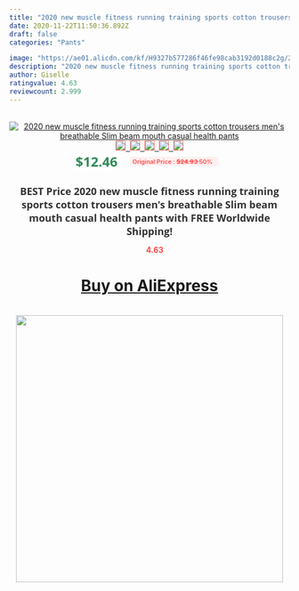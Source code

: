 ```yaml
---
title: "2020 new muscle fitness running training sports cotton trousers men's breathable Slim beam mouth casual health pants"
date: 2020-11-22T11:50:36.892Z
draft: false
categories: "Pants"

image: "https://ae01.alicdn.com/kf/H9327b577286f46fe98cab3192d0188c2g/2020-new-muscle-fitness-running-training-sports-cotton-trousers-men-s-breathable-Slim-beam-mouth-casual.jpg"
description: "2020 new muscle fitness running training sports cotton trousers men's breathable Slim beam mouth casual health pants"
author: Giselle
ratingvalue: 4.63
reviewcount: 2.999
---
```

<br>
<div style="text-align: center;">
<a href="https://s.click.aliexpress.com/e/_Atz07T" target="_blank" rel="nofollow noopener noreferrer"><img alt="2020 new muscle fitness running training sports cotton trousers men's breathable Slim beam mouth casual health pants" class="magnifier-image" src="https://ae01.alicdn.com/kf/H9327b577286f46fe98cab3192d0188c2g/2020-new-muscle-fitness-running-training-sports-cotton-trousers-men-s-breathable-Slim-beam-mouth-casual.jpg_640x640.jpg">
<br>
<img style="border:1px solid salmon" src="https://ae01.alicdn.com/kf/H9327b577286f46fe98cab3192d0188c2g/2020-new-muscle-fitness-running-training-sports-cotton-trousers-men-s-breathable-Slim-beam-mouth-casual.jpg_120x120.jpg">&nbsp;&nbsp;<img style="border:1px solid salmon" src="https://ae01.alicdn.com/kf/H762fbdd5155645edae077c27cc2b9554J/2020-new-muscle-fitness-running-training-sports-cotton-trousers-men-s-breathable-Slim-beam-mouth-casual.jpg_120x120.jpg">&nbsp;&nbsp;<img style="border:1px solid salmon" src="https://ae01.alicdn.com/kf/H3b5eced8aece4366b43b81dfbea846b1U/2020-new-muscle-fitness-running-training-sports-cotton-trousers-men-s-breathable-Slim-beam-mouth-casual.jpg_120x120.jpg">&nbsp;&nbsp;<img style="border:1px solid salmon" src="https://ae01.alicdn.com/kf/H9ebb351d20d34783b870af8d59ec6a699/2020-new-muscle-fitness-running-training-sports-cotton-trousers-men-s-breathable-Slim-beam-mouth-casual.jpg_120x120.jpg">&nbsp;&nbsp;<img style="border:1px solid salmon" src="https://ae01.alicdn.com/kf/H570aeb42b4794c63b369f1a2a7e07f809/2020-new-muscle-fitness-running-training-sports-cotton-trousers-men-s-breathable-Slim-beam-mouth-casual.jpg_120x120.jpg"></a></div><br0>
<div style="text-align: center;"><span style="background-color: white; border: 0px; box-sizing: border-box; color: seagreen; display: inline-block; font-family: &quot;open sans&quot; , &quot;arial&quot; , &quot;helvetica&quot; , sans-serif , &quot;heiti&quot;; font-size: 24px; font-stretch: inherit; font-weight: 700; line-height: inherit; margin: 0px 10px 0px 0px; padding: 0px; vertical-align: middle;">$12.46 </span>
<span style="background: rgb(255 , 241 , 241); border-radius: 3px; border: 0px; box-sizing: border-box; color: #ff4747; display: inline-block; font-family: inherit; font-size: 12px; font-stretch: inherit; font-style: inherit; font-variant: inherit; font-weight: 600; line-height: inherit; margin: 0px; padding: 2px 5px; transform: scale(0.9); vertical-align: middle;">Original Price : <b style="text-decoration: line-through;">$24.93 </b> 50%&nbsp;&nbsp;</span></div>
<h1 style="color: #333333; display: inline-block; font-family: &quot;open sans&quot; , &quot;arial&quot; , &quot;helvetica&quot; , sans-serif , &quot;heiti&quot;; font-size: 18px; font-stretch: inherit; font-weight: 700; text-align: center;">BEST Price 2020 new muscle fitness running training sports cotton trousers men's breathable Slim beam mouth casual health pants with FREE Worldwide Shipping!</h1>
<div style="color: #ff4747; text-align: center;">
<img src="https://4.bp.blogspot.com/-M0ZcTcb-5uY/XleCXlxnR4I/AAAAAAAAAEc/OrjgMkXV1oMQFaCRZj5HQwOCBcu3w1FegCPcBGAYYCw/s1600/star.png" style="height: 15px;">&nbsp;<b>4.63</b></div>
<div class="button_cont" align="center"><a class="buynow_a" href="https://s.click.aliexpress.com/e/_Atz07T" target="_blank" rel="nofollow noopener noreferrer"><H1>Buy on AliExpress</H1></a></div><br>
<div class="separator" style="clear: both; text-align: center;">
<img src="https://lh3.googleusercontent.com/-pTy5HemUv9M/XlePHvY0dAI/AAAAAAAAAE4/0nX5iRUoIWY8eMW9Dpxeirr157OZliDIgCLcBGAsYHQ/s1600/badge.gif" width="480">
</div>
